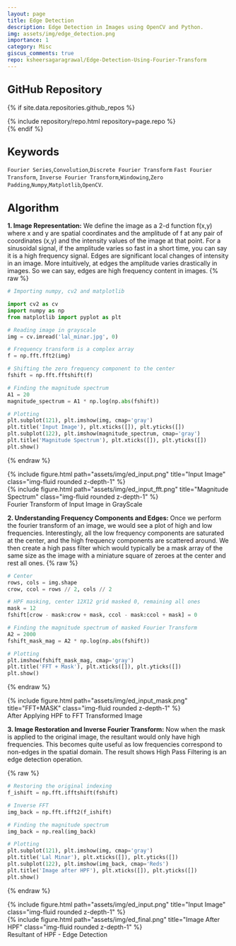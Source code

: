 ```yaml
---
layout: page
title: Edge Detection
description: Edge Detection in Images using OpenCV and Python.  
img: assets/img/edge_detection.png
importance: 1
category: Misc
giscus_comments: true
repo: ksheersagaragrawal/Edge-Detection-Using-Fourier-Transform
---
```


## <span style="font-size: 24px;font-weight: bold;">GitHub Repository</span>
{% if site.data.repositories.github_repos %}
<div class="repositories d-flex flex-wrap flex-md-row flex-column justify-content-between align-items-center">
    {% include repository/repo.html repository=page.repo %}
</div>
{% endif %}

## <span style="font-size: 24px;font-weight: bold;">Keywords <a href="{{ site.baseurl }}/assets/pdf/ImageSegmentation.pdf" title="CV"><i class="fas fa-file-pdf"></i></a></span>
`Fourier Series`,`Convolution`,`Discrete Fourier Transform` `Fast Fourier Transform`, `Inverse Fourier Transform`,`Windowing`,`Zero Padding`,`Numpy`,`Matplotlib`,`OpenCV`.

## <span style="font-size: 24px;font-weight: bold;">Algorithm</span>

**1. Image Representation:** We define the image as a 2-d function f(x,y) where x and y are spatial coordinates and the amplitude of f at any pair of coordinates (x,y) and the intensity values of the image at that point. For a sinusoidal signal, if the amplitude varies so fast in a short time, you can say it is a high frequency signal. Edges are significant local changes of intensity in an image. More intuitively, at edges the amplitude varies drastically in images. So we can say, edges are high frequency content
in images.
{% raw %}
```python
# Importing numpy, cv2 and matplotlib

import cv2 as cv
import numpy as np
from matplotlib import pyplot as plt

# Reading image in grayscale
img = cv.imread('lal_minar.jpg', 0)

# Frequency transform is a complex array
f = np.fft.fft2(img)

# Shifting the zero frequency component to the center
fshift = np.fft.fftshift(f)

# Finding the magnitude spectrum
A1 = 20
magnitude_spectrum = A1 * np.log(np.abs(fshift))

# Plotting
plt.subplot(121), plt.imshow(img, cmap='gray')
plt.title('Input Image'), plt.xticks([]), plt.yticks([])
plt.subplot(122), plt.imshow(magnitude_spectrum, cmap='gray')
plt.title('Magnitude Spectrum'), plt.xticks([]), plt.yticks([])
plt.show()
```
{% endraw %}

<div class="row">
    <div class="col-sm mt-3 mt-md-0">
        {% include figure.html path="assets/img/ed_input.png" title="Input Image" class="img-fluid rounded z-depth-1" %}
    </div>
    <div class="col-sm mt-3 mt-md-0">
        {% include figure.html path="assets/img/ed_input_fft.png" title="Magnitude Spectrum" class="img-fluid rounded z-depth-1" %}
    </div>
</div>

<div class="caption">
    Fourier Transform of Input Image in GrayScale
</div>

**2. Understanding Frequency Components and Edges:** Once we perform the fourier transform of an image, we would see a plot of high and low frequencies. Interestingly, all the low frequency components are saturated at the center, and the high frequency components are scattered around. We then create a high pass filter which would typically be a mask array of the same size as the image with a miniature square of zeroes at the center and rest all ones. 
{% raw %}
```python
# Center
rows, cols = img.shape
crow, ccol = rows // 2, cols // 2

# HPF masking, center 12X12 grid masked 0, remaining all ones
mask = 12
fshift[crow - mask:crow + mask, ccol - mask:ccol + mask] = 0

# Finding the magnitude spectrum of masked Fourier Transform
A2 = 2000
fshift_mask_mag = A2 * np.log(np.abs(fshift))

# Plotting
plt.imshow(fshift_mask_mag, cmap='gray')
plt.title('FFT + Mask'), plt.xticks([]), plt.yticks([])
plt.show()
```
{% endraw %}

<div class="row">
    <div class="col-sm mt-3 mt-md-0 mx-auto">
        {% include figure.html path="assets/img/ed_input_mask.png" title="FFT+MASK" class="img-fluid rounded z-depth-1" %}
    </div>
</div>
<div class="caption">
    After Applying HPF to FFT Transformed Image
</div>

**3. Image Restoration and Inverse Fourier Transform:** Now when the mask is applied to the original image, the resultant would only have high frequencies. This becomes quite useful as low frequencies correspond to non-edges in the spatial domain. The result shows High Pass Filtering is an edge detection operation.

{% raw %}
```python
# Restoring the original indexing
f_ishift = np.fft.ifftshift(fshift)

# Inverse FFT
img_back = np.fft.ifft2(f_ishift)

# Finding the magnitude spectrum
img_back = np.real(img_back)

# Plotting
plt.subplot(121), plt.imshow(img, cmap='gray')
plt.title('Lal Minar'), plt.xticks([]), plt.yticks([])
plt.subplot(122), plt.imshow(img_back, cmap='Reds')
plt.title('Image after HPF'), plt.xticks([]), plt.yticks([])
plt.show()
```
{% endraw %}

<div class="row">
    <div class="col-sm mt-3 mt-md-0">
        {% include figure.html path="assets/img/ed_input.png" title="Input Image" class="img-fluid rounded z-depth-1" %}
    </div>
    <div class="col-sm mt-3 mt-md-0">
        {% include figure.html path="assets/img/ed_final.png" title="Image After HPF" class="img-fluid rounded z-depth-1" %}
    </div>
</div>
<div class="caption">
    Resultant of HPF - Edge Detection
</div>






